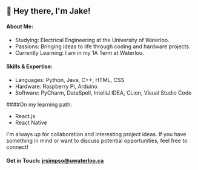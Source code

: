 ## 👋 Hey there, I'm Jake!

#### About Me:
* Studying: Electrical Engineering at the University of Waterloo.
* Passions: Bringing ideas to life through coding and hardware projects.
* Currently Learning: I am in my 1A Term at Waterloo.

#### Skills & Expertise:
* Languages: Python, Java, C++, HTML, CSS
* Hardware: Raspberry Pi, Arduino
* Software: PyCharm, DataSpell, IntelliJ IDEA, CLion, Visual Studio Code

####On my learning path: 
* React.js
* React Native

I'm always up for collaboration and interesting project ideas. If you have something in mind or want to discuss potential opportunities, feel free to connect!

#### Get in Touch: jrsimpso@uwaterloo.ca
